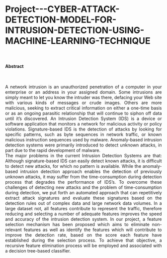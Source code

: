 # Project---CYBER-ATTACK-DETECTION-MODEL-FOR-INTRUSION-DETECTION-USING-MACHINE-LEARNING-TECHNIQUE
<br>

#### Abstract
<br>

<p align="justify">
A network intrusion is an unauthorized penetration of a computer in your enterprise or an address in your assigned domain. Some intrusions are simply meant to let you know the intruder was there, defacing your Web site with various kinds of messages or crude images. Others are more malicious, seeking to extract critical information on either a one-time basis or as an ongoing parasitic relationship that will continue to siphon off data until it’s discovered. An Intrusion Detection System (IDS) is a device or software application that monitors a network for malicious activity or policy violations. Signature-based IDS is the detection of attacks by looking for specific patterns, such as byte sequences in network traffic, or known malicious instruction sequences used by malware. Anomaly-based intrusion detection systems were primarily introduced to detect unknown attacks, in part due to the rapid development of malware. <br>
The major problems in the current Intrusion Detection Systems are that: Although signature-based IDS can easily detect known attacks, it is difficult to detect new attacks, for which no pattern is available. While the anomaly-based intrusion detection approach enables the detection of previously unknown attacks, it may suffer from the time-consumption during detection process that degrades the performance of IDS’s.
To overcome these challenges of detecting new attacks and the problem of time-consumption during detection, we put forth an automated approach that can repetitively extract attack signatures and evaluate these signatures based on the detection rules out of complex data and large network data volumes. In a large dataset not, all features contribute to represent the traffic, therefore reducing and selecting a number of adequate features improves the speed and accuracy of the intrusion detection system. In our project, a feature selection mechanism has been proposed which aims to eliminate non-relevant features as well as identify the features which will contribute to improve the detection rate, based on the score each feature have established during the selection process. To achieve that objective, a recursive feature elimination process will be employed and associated with a decision tree-based classifier. <br> </p>
